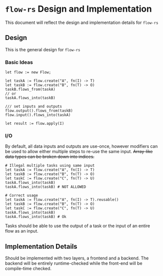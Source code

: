 # `flow-rs` Design and Implementation

This document will reflect the design and implementation details for `flow-rs`

## Design

This is the general design for `flow-rs`

### Basic Ideas
```psuedocode
let flow := new Flow;

let taskA := flow.create("A", fn(I) -> T)
let taskB := flow.create("B", fn(T) -> O)
taskB.flows_from(taskA)
// or
taskA.flows_into(taskB)

/// set inputs and outputs
flow.output().flows_from(taskB)
flow.input().flows_into(taskA)

let result := flow.apply(I)
```

### I/O
By default, all data inputs and outputs are use-once, however modifiers can be used to allow either multiple
steps to re-use the same input. ~~Array-like data types can be broken down into indices.~~

```psuedocode
# Illegal multiple tasks using same input
let taskA := flow.create("A", fn(I) -> T)
let taskB := flow.create("B", fn(T) -> O)
let taskC := flow.create("C", fn(T) -> U)
taskA.flows_into(taskB)
taskA.flows_into(taskB) # NOT ALLOWED

# Correct usage
let taskA := flow.create("A", fn(I) -> T).reusable()
let taskB := flow.create("B", fn(T) -> O)
let taskC := flow.create("C", fn(T) -> U)
taskA.flows_into(taskB)
taskA.flows_into(taskB) # Ok
```

Tasks should be able to use the output of a task or the input of an entire flow as an input. 

## Implementation Details

Should be implemented with two layers, a frontend and a backend. The backend will be entirely runtime-checked while
the front-end will be compile-time checked.
